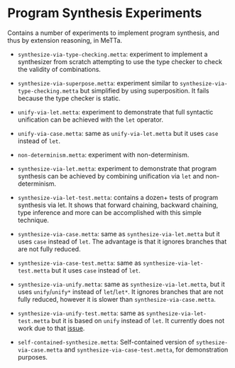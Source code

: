 # Program Synthesis Experiments

Contains a number of experiments to implement program synthesis, and
thus by extension reasoning, in MeTTa.

- `synthesize-via-type-checking.metta`: experiment to implement a
  synthesizer from scratch attempting to use the type checker to check
  the validity of combinations.

- `synthesize-via-superpose.metta`: experiment similar to
  `synthesize-via-type-checking.metta` but simplified by using
  superposition.  It fails because the type checker is static.

- `unify-via-let.metta`: experiment to demonstrate that full syntactic
  unification can be achieved with the `let` operator.

- `unify-via-case.metta`: same as `unify-via-let.metta` but it uses
  `case` instead of `let`.

- `non-determinism.metta`: experiment with non-determinism.

- `synthesize-via-let.metta`: experiment to demonstrate that program
  synthesis can be achieved by combining unification via `let` and
  non-determinism.

- `synthesize-via-let-test.metta`: contains a dozen+ tests of program
  synthesis via let.  It shows that forward chaining, backward
  chaining, type inference and more can be accomplished with this
  simple technique.

- `synthesize-via-case.metta`: same as `synthesize-via-let.metta` but
  it uses `case` instead of `let`.  The advantage is that it ignores
  branches that are not fully reduced.

- `synthesize-via-case-test.metta`: same as
  `synthesize-via-let-test.metta` but it uses `case` instead of `let`.

- `synthesize-via-unify.metta`: same as `synthesize-via-let.metta`,
  but it uses `unify`/`unify*` instead of `let`/`let*`.  It ignores
  branches that are not fully reduced, however it is slower than
  `synthesize-via-case.metta`.

- `synthesize-via-unify-test.metta`: same as
  `synthesize-via-let-test.metta` but it is based on `unify` instead
  of `let`.  It currently does not work due to that
  [issue](https://github.com/trueagi-io/hyperon-experimental/issues/385).

- `self-contained-synthesize.metta`: Self-contained version of
  `sythesize-via-case.metta` and `synthesize-via-case-test.metta`,
  for demonstration purposes.
